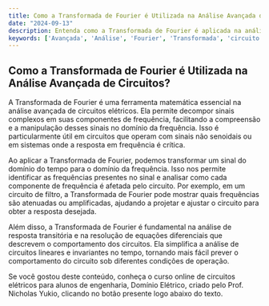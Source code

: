 ```yaml
---
title: Como a Transformada de Fourier é Utilizada na Análise Avançada de Circuitos?
date: "2024-09-13"
description: Entenda como a Transformada de Fourier é aplicada na análise avançada de circuitos elétricos.
keywords: ['Avançada', 'Análise', 'Fourier', 'Transformada', 'circuito', 'gráfico']
---
```


## Como a Transformada de Fourier é Utilizada na Análise Avançada de Circuitos?

A Transformada de Fourier é uma ferramenta matemática essencial na análise avançada de circuitos elétricos. Ela permite decompor sinais complexos em suas componentes de frequência, facilitando a compreensão e a manipulação desses sinais no domínio da frequência. Isso é particularmente útil em circuitos que operam com sinais não senoidais ou em sistemas onde a resposta em frequência é crítica.

Ao aplicar a Transformada de Fourier, podemos transformar um sinal do domínio do tempo para o domínio da frequência. Isso nos permite identificar as frequências presentes no sinal e analisar como cada componente de frequência é afetada pelo circuito. Por exemplo, em um circuito de filtro, a Transformada de Fourier pode mostrar quais frequências são atenuadas ou amplificadas, ajudando a projetar e ajustar o circuito para obter a resposta desejada.

Além disso, a Transformada de Fourier é fundamental na análise de resposta transitória e na resolução de equações diferenciais que descrevem o comportamento dos circuitos. Ela simplifica a análise de circuitos lineares e invariantes no tempo, tornando mais fácil prever o comportamento do circuito sob diferentes condições de operação.

Se você gostou deste conteúdo, conheça o curso online de circuitos elétricos para alunos de engenharia, Domínio Elétrico, criado pelo Prof. Nicholas Yukio, clicando no botão presente logo abaixo do texto.